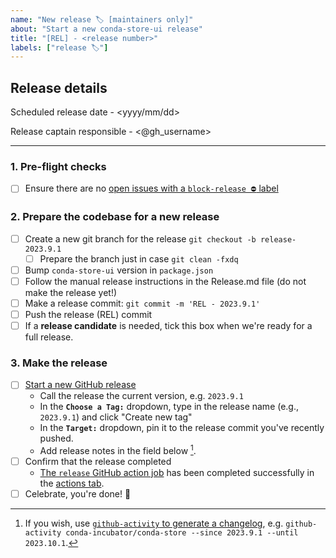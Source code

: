 ```yaml
---
name: "New release 🏷 [maintainers only]"
about: "Start a new conda-store-ui release"
title: "[REL] - <release number>"
labels: ["release 🏷"]
---
```


<!-- These steps should be taken to create a new release!
**Double-check for quality control** -->

## Release details

Scheduled release date - <yyyy/mm/dd>

Release captain responsible - <@gh_username>

---

### 1. Pre-flight checks

- [ ] Ensure there are no [open issues with a `block-release ⛔️` label](https://github.com/conda-incubator/conda-store-ui/issues?q=is%3Aissue+is%3Aopen+sort%3Aupdated-desc+label%3A%22block-release+%E2%9B%94%EF%B8%8F%22)

### 2. Prepare the codebase for a new release

- [ ] Create a new git branch for the release `git checkout -b release-2023.9.1`
  - [ ] Prepare the branch just in case `git clean -fxdq`
- [ ] Bump `conda-store-ui` version in `package.json`
- [ ] Follow the manual release instructions in the Release.md file (do not make the release yet!)
- [ ] Make a release commit: `git commit -m 'REL - 2023.9.1'`
- [ ] Push the release (REL) commit
- [ ] If a **release candidate** is needed, tick this box when we're ready for a full release.

### 3. Make the release

- [ ] [Start a new GitHub release](https://github.com/conda-incubator/conda-store-ui/releases/new)
  - Call the release the current version, e.g. `2023.9.1`
  - In the **`Choose a Tag:`** dropdown, type in the release name (e.g., `2023.9.1`) and click "Create new tag"
  - In the **`Target:`** dropdown, pin it to the release commit you've recently pushed.
  - Add release notes in the field below [^github-activity].
- [ ] Confirm that the release completed
  - [The `release` GitHub action job](https://github.com/conda-incubator/conda-store-ui/blob/main/.github/workflows/release.yml) has been completed successfully in the [actions tab](https://github.com/conda-incubator/conda-store-ui/actions).
- [ ] Celebrate, you're done! 🎉

[^github-activity]: If you wish, use [`github-activity` to generate a changelog](https://github.com/choldgraf/github-activity), e.g. `github-activity conda-incubator/conda-store --since 2023.9.1 --until 2023.10.1`.
